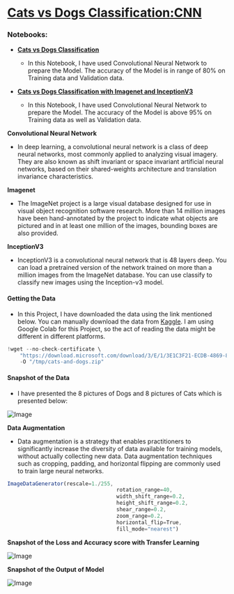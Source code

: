 # [**Cats vs Dogs Classification:CNN**](https://www.kaggle.com/c/dogs-vs-cats)

### **Notebooks:**

- [**Cats vs Dogs Classification**](https://github.com/ThinamXx/Cats.vs.Dogs_Classification/blob/master/Cat%20vs%20Dog%20Classification.ipynb)
  - In this Notebook, I have used Convolutional Neural Network to prepare the Model. The accuracy of the Model is in range of 80% on Training data and Validation data.
  
- [**Cats vs Dogs Classification with Imagenet and InceptionV3**](https://github.com/ThinamXx/Cats.vs.Dogs_Classification/blob/master/CatvsDog%20Classification%20with%20Imagenet.ipynb)
  - In this Notebook, I have used Convolutional Neural Network to prepare the Model. The accuracy of the Model is above 95% on Training data as well as Validation data.

**Convolutional Neural Network**
- In deep learning, a convolutional neural network is a class of deep neural networks, most commonly applied to analyzing visual imagery. They are also known as shift invariant or space invariant artificial neural networks, based on their shared-weights architecture and translation invariance characteristics.

**Imagenet**
- The ImageNet project is a large visual database designed for use in visual object recognition software research. More than 14 million images have been hand-annotated by the project to indicate what objects are pictured and in at least one million of the images, bounding boxes are also provided.

**InceptionV3**
- InceptionV3 is a convolutional neural network that is 48 layers deep. You can load a pretrained version of the network trained on more than a million images from the ImageNet database. You can use classify to classify new images using the Inception-v3 model.

#### **Getting the Data**
- In this Project, I have downloaded the data using the link mentioned below. You can manually download the data from [Kaggle](https://www.kaggle.com/c/dogs-vs-cats/data). I am using Google Colab for this Project, so the act of reading the data might be different in different platforms.

```javascript
!wget --no-check-certificate \
    "https://download.microsoft.com/download/3/E/1/3E1C3F21-ECDB-4869-8368-6DEBA77B919F/kagglecatsanddogs_3367a.zip" \
    -O "/tmp/cats-and-dogs.zip"
```

#### **Snapshot of the Data**
- I have presented the 8 pictures of Dogs and 8 pictures of Cats which is presented below:

![Image](https://res.cloudinary.com/dge89aqpc/image/upload/v1597395757/Cats_g3xbvy.png)

**Data Augmentation**
- Data augmentation is a strategy that enables practitioners to significantly increase the diversity of data available for training models, without actually collecting new data. Data augmentation techniques such as cropping, padding, and horizontal flipping are commonly used to train large neural networks.

```javascript
ImageDataGenerator(rescale=1./255,
                                   rotation_range=40,
                                   width_shift_range=0.2,
                                   height_shift_range=0.2,
                                   shear_range=0.2,
                                   zoom_range=0.2,
                                   horizontal_flip=True,
                                   fill_mode="nearest")
```

**Snapshot of the Loss and Accuracy score with Transfer Learning**

![Image](https://res.cloudinary.com/dge89aqpc/image/upload/v1597396086/Vali_y547gk.png)

**Snapshot of the Output of Model**

![Image](https://res.cloudinary.com/dge89aqpc/image/upload/v1597396296/AAAA_unl2fs.png)
